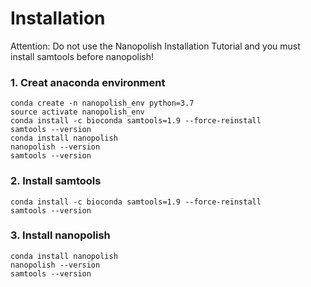 
# Installation

Attention: Do not use the Nanopolish Installation Tutorial and you must install samtools before nanopolish!
 
### 1. Creat anaconda environment

```
conda create -n nanopolish_env python=3.7
source activate nanopolish_env 
conda install -c bioconda samtools=1.9 --force-reinstall
samtools --version
conda install nanopolish
nanopolish --version
samtools --version
```

### 2. Install samtools
```
conda install -c bioconda samtools=1.9 --force-reinstall
samtools --version
```

### 3. Install nanopolish
```
conda install nanopolish
nanopolish --version
samtools --version
```
 
